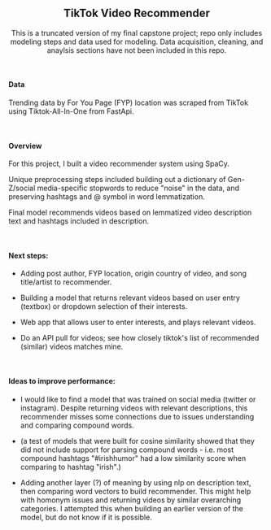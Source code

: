 <div align = center><h2> TikTok Video Recommender </h2>
    
This is a truncated version of my final capstone project; repo only includes modeling steps and data used for modeling. Data acquisition, cleaning, and anaylsis sections have not been included in this repo. 
    </div>
    
    



<br />

#### Data

Trending data by For You Page (FYP) location was scraped from TikTok using Tiktok-All-In-One from FastApi.

<br />

#### Overview

For this project, I built a video recommender system using SpaCy. 

Unique preprocessing steps included building out a dictionary of Gen-Z/social media-specific stopwords to reduce "noise" in the data, and preserving hashtags and @ symbol in word lemmatization.

Final model recommends videos based on lemmatized video description text and hashtags included in description.

<br />

#### Next steps:
    
* Adding post author, FYP location, origin country of video, and song title/artist to recommender. 
    
* Building a model that returns relevant videos based on user entry (textbox) or dropdown selection of their interests.
    
* Web app that allows user to enter interests, and plays relevant videos.
    
* Do an API pull for videos; see how closely tiktok's list of recommended (similar) videos matches mine.
    
    
<br />
  
#### Ideas to improve performance:
   
* I would like to find a model that was trained on social media (twitter or instagram). Despite returning videos with relevant descriptions, this recommender misses some connections due to issues understanding and comparing compound words.
   
* (a test of models that were built for cosine similarity showed that they did not include support for parsing compound words - i.e. most compound hashtags "#irishhumor" had a low similarity score when comparing to hashtag "irish".)
    
* Adding another layer (?) of meaning by using nlp on description text, then comparing word vectors to build recommender. This might help with homonym issues and returning videos by similar overarching categories. I attempted this when building an earlier version of the model, but do not know if it is possible. 
